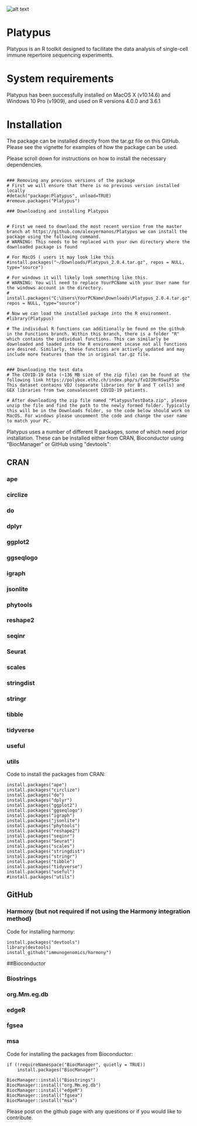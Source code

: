 ![alt text](https://repository-images.githubusercontent.com/297313954/10e0a180-713e-11eb-9a23-ef93a9d86e8b)
# Platypus

Platypus is an R toolkit designed to facilitate the data analysis of single-cell immune repertoire sequencing experiments. 

# System requirements

Platypus has been successfully installed on MacOS X (v10.14.6) and Windows 10 Pro (v1909), and used on R versions 4.0.0 and 3.6.1

# Installation

The package can be installed directly from the tar.gz file on this GitHub. Please see the vignette for examples of how the package can be used. 

Please scroll down for instructions on how to install the necessary dependencies. 

```{r}

### Removing any previous versions of the package
# First we will ensure that there is no previous version installed locally
#detach("package:Platypus", unload=TRUE)
#remove.packages("Platypus")

### Downloading and installing Platypus


# First we need to download the most recent version from the master branch at https://github.com/alexyermanos/Platypus we can install the package using the following command. 
# WARNING: This needs to be replaced with your own directory where the downloaded package is found

# For MacOS ( users it may look like this
#install.packages("~/Downloads/Platypus_2.0.4.tar.gz", repos = NULL, type="source")

# For windows it will likely look something like this. 
# WARNING: You will need to replace YourPCName with your User name for the windows account in the directory. 
# install.packages("C:\Users\YourPCName\Downloads\Platypus_2.0.4.tar.gz", repos = NULL, type="source")

# Now we can load the installed package into the R environment. 
#library(Platypus)

# The individual R functions can additionally be found on the github in the Functions branch. Within this branch, there is a folder "R" which contains the individual functions. This can similarly be downloaded and loaded into the R environment incase not all functions are desired. Similarly, these functions are actively updated and may include more features than the in original tar.gz file. 


### Downloading the test data
# The COVID-19 data (~136 MB size of the zip file) can be found at the following link https://polybox.ethz.ch/index.php/s/fxQJ3NrRSwiPSSo This dataset contains VDJ (separate libraries for B and T cells) and GEX libraries from two convalescent COVID-19 patients.

# After downloading the zip file named "PlatypusTestData.zip", please unzip the file and find the path to the newly formed folder. Typically this will be in the Downloads folder, so the code below should work on MacOS. For windows please uncomment the code and change the user name to match your PC.

```


Platypus uses a number of different R packages, some of which need prior installation. These can be installed either from CRAN, Bioconductor using "BiocManager" or GitHub using "devtools":


## CRAN

### ape  
### circlize
### do
### dplyr
### ggplot2
### ggseqlogo
### igraph
### jsonlite
### phytools 
### reshape2
### seqinr
### Seurat
### scales
### stringdist
### stringr
### tibble
### tidyverse
### useful 
### utils 

Code to install the packages from CRAN:
```{r}
install.packages("ape")
install.packages("circlize")
install.packages("do")
install.packages("dplyr")
install.packages("ggplot2")
install.packages("ggseqlogo")
install.packages("igraph")
install.packages("jsonlite")
install.packages("phytools")
install.packages("reshape2")
install.packages("seqinr")
install.packages("Seurat")
install.packages("scales")
install.packages("stringdist")
install.packages("stringr")
install.packages("tibble")
install.packages("tidyverse")
install.packages("useful")
#install.packages("utils")
```

## GitHub

### Harmony (but not required if not using the Harmony integration method)

Code for installing harmony:
```{r}
install.packages("devtools")
library(devtools)
install_github("immunogenomics/harmony")
```


##Bioconductor

### Biostrings  
### org.Mm.eg.db 
### edgeR
### fgsea
### msa 

Code for installing the packages from Bioconductor:
```{r}
if (!requireNamespace("BiocManager", quietly = TRUE))
    install.packages("BiocManager")
    
BiocManager::install("Biostrings")
BiocManager::install("org.Mm.eg.db")
BiocManager::install("edgeR")
BiocManager::install("fgsea")
BiocManager::install("msa")
```


Please post on the github page with any questions or if you would like to contribute.
